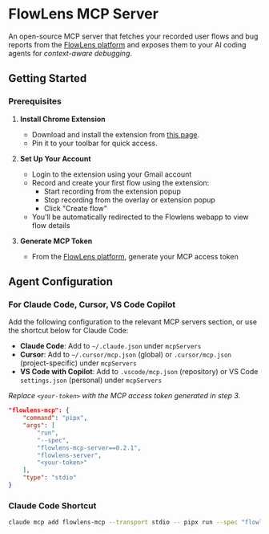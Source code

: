 # FlowLens MCP Server
An open-source MCP server that fetches your recorded user flows and bug reports from the <a href="https://www.magentic.ai/?utm_source=gh_flowlens" target="_blank" rel="noopener noreferrer">FlowLens platform</a> and exposes them to your AI coding agents for *context-aware debugging*.


## Getting Started

### Prerequisites

1. **Install Chrome Extension**
   - Download and install the extension from
  <a href="https://magentic.github.io/magentic_tab_recorder/" target="_blank" rel="noopener noreferrer">this page</a>.
   - Pin it to your toolbar for quick access.

2. **Set Up Your Account**
   - Login to the extension using your Gmail account
   - Record and create your first flow using the extension:
     - Start recording from the extension popup
     - Stop recording from the overlay or extension popup
     - Click "Create flow"
   - You'll be automatically redirected to the Flowlens webapp to view flow details

3. **Generate MCP Token**
   - From the <a href="https://flowlens.magentic.ai/?utm_source=gh_flowlens" target="_blank" rel="noopener noreferrer">FlowLens platform</a>, generate your MCP access token

## Agent Configuration

### For Claude Code, Cursor, VS Code Copilot

Add the following configuration to the relevant MCP servers section, or use the shortcut below for Claude Code:

- **Claude Code**: Add to `~/.claude.json` under `mcpServers`
- **Cursor**: Add to `~/.cursor/mcp.json` (global) or `.cursor/mcp.json` (project-specific) under `mcpServers`
- **VS Code with Copilot**: Add to `.vscode/mcp.json` (repository) or VS Code `settings.json` (personal) under `mcpServers`

*Replace `<your-token>` with the MCP access token generated in step 3.*

```json
"flowlens-mcp": {
    "command": "pipx",
    "args": [
        "run",
        "--spec",
        "flowlens-mcp-server==0.2.1",
        "flowlens-server",
        "<your-token>"
    ],
    "type": "stdio"
}
```

### Claude Code Shortcut

```bash
claude mcp add flowlens-mcp --transport stdio -- pipx run --spec "flowlens-mcp-server==0.2.1" flowlens-server <your-token>
```